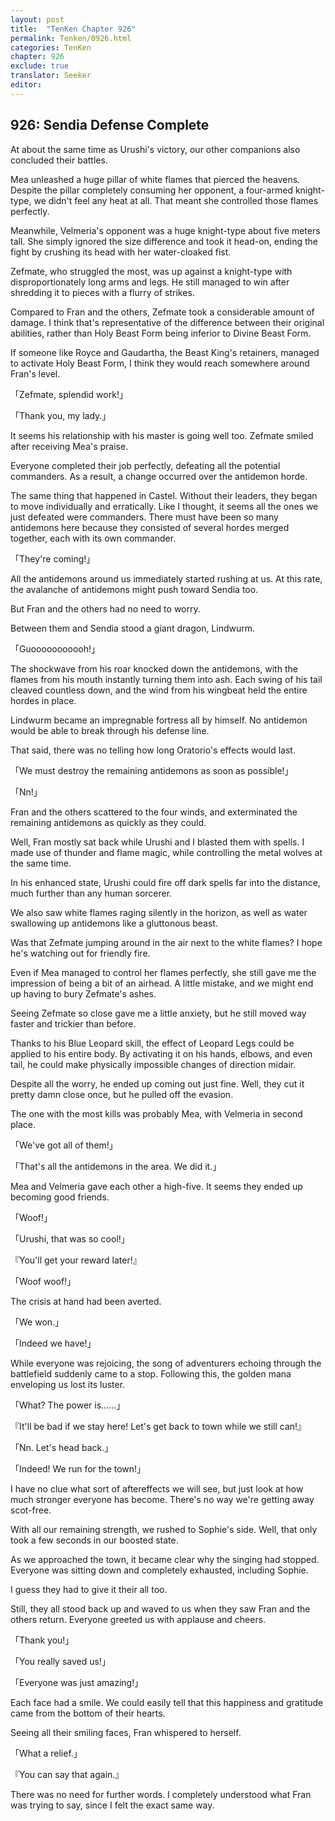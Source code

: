 ```yaml
---
layout: post
title:  "TenKen Chapter 926"
permalink: Tenken/0926.html
categories: TenKen
chapter: 926
exclude: true
translator: Seeker
editor: 
---
```

<h2>926: Sendia Defense Complete</h2>

At about the same time as Urushi's victory, our other companions also concluded their battles.

Mea unleashed a huge pillar of white flames that pierced the heavens. Despite the pillar completely consuming her opponent, a four-armed knight-type, we didn't feel any heat at all. That meant she controlled those flames perfectly.

Meanwhile, Velmeria's opponent was a huge knight-type about five meters tall. She simply ignored the size difference and took it head-on, ending the fight by crushing its head with her water-cloaked fist.

Zefmate, who struggled the most, was up against a knight-type with disproportionately long arms and legs. He still managed to win after shredding it to pieces with a flurry of strikes.

Compared to Fran and the others, Zefmate took a considerable amount of damage. I think that's representative of the difference between their original abilities, rather than Holy Beast Form being inferior to Divine Beast Form.

If someone like Royce and Gaudartha, the Beast King's retainers, managed to activate Holy Beast Form, I think they would reach somewhere around Fran's level.

「Zefmate, splendid work!」

「Thank you, my lady.」

It seems his relationship with his master is going well too. Zefmate smiled after receiving Mea's praise.

Everyone completed their job perfectly, defeating all the potential commanders. As a result, a change occurred over the antidemon horde.

The same thing that happened in Castel. Without their leaders, they began to move individually and erratically. Like I thought, it seems all the ones we just defeated were commanders. There must have been so many antidemons here because they consisted of several hordes merged together, each with its own commander.

「They're coming!」

All the antidemons around us immediately started rushing at us. At this rate, the avalanche of antidemons might push toward Sendia too.

But Fran and the others had no need to worry.

Between them and Sendia stood a giant dragon, Lindwurm.

「Guooooooooooh!」

The shockwave from his roar knocked down the antidemons, with the flames from his mouth instantly turning them into ash. Each swing of his tail cleaved countless down, and the wind from his wingbeat held the entire hordes in place.

Lindwurm became an impregnable fortress all by himself. No antidemon would be able to break through his defense line.

That said, there was no telling how long Oratorio's effects would last.

「We must destroy the remaining antidemons as soon as possible!」

「Nn!」

Fran and the others scattered to the four winds, and exterminated the remaining antidemons as quickly as they could.

Well, Fran mostly sat back while Urushi and I blasted them with spells. I made use of thunder and flame magic, while controlling the metal wolves at the same time.

In his enhanced state, Urushi could fire off dark spells far into the distance, much further than any human sorcerer.

We also saw white flames raging silently in the horizon, as well as water swallowing up antidemons like a gluttonous beast.

Was that Zefmate jumping around in the air next to the white flames? I hope he's watching out for friendly fire.

Even if Mea managed to control her flames perfectly, she still gave me the impression of being a bit of an airhead. A little mistake, and we might end up having to bury Zefmate's ashes.

Seeing Zefmate so close gave me a little anxiety, but he still moved way faster and trickier than before.

Thanks to his Blue Leopard skill, the effect of Leopard Legs could be applied to his entire body. By activating it on his hands, elbows, and even tail, he could make physically impossible changes of direction midair.

Despite all the worry, he ended up coming out just fine. Well, they cut it pretty damn close once, but he pulled off the evasion.

The one with the most kills was probably Mea, with Velmeria in second place.

「We've got all of them!」

「That's all the antidemons in the area. We did it.」

Mea and Velmeria gave each other a high-five. It seems they ended up becoming good friends.

「Woof!」

「Urushi, that was so cool!」

『You'll get your reward later!』

「Woof woof!」

The crisis at hand had been averted.

「We won.」

「Indeed we have!」

While everyone was rejoicing, the song of adventurers echoing through the battlefield suddenly came to a stop. Following this, the golden mana enveloping us lost its luster.

「What? The power is……」

『It'll be bad if we stay here! Let's get back to town while we still can!』

「Nn. Let's head back.」

「Indeed! We run for the town!」

I have no clue what sort of aftereffects we will see, but just look at how much stronger everyone has become. There's no way we're getting away scot-free.

With all our remaining strength, we rushed to Sophie's side. Well, that only took a few seconds in our boosted state.

As we approached the town, it became clear why the singing had stopped. Everyone was sitting down and completely exhausted, including Sophie.

I guess they had to give it their all too.

Still, they all stood back up and waved to us when they saw Fran and the others return. Everyone greeted us with applause and cheers.

「Thank you!」

「You really saved us!」

「Everyone was just amazing!」

Each face had a smile. We could easily tell that this happiness and gratitude came from the bottom of their hearts.

Seeing all their smiling faces, Fran whispered to herself.

「What a relief.」

『You can say that again.』

There was no need for further words. I completely understood what Fran was trying to say, since I felt the exact same way.



